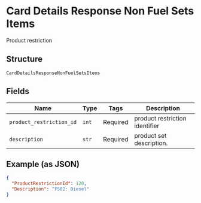 
# Card Details Response Non Fuel Sets Items

Product restriction

## Structure

`CardDetailsResponseNonFuelSetsItems`

## Fields

| Name | Type | Tags | Description |
|  --- | --- | --- | --- |
| `product_restriction_id` | `int` | Required | product restriction identifier |
| `description` | `str` | Required | product set description. |

## Example (as JSON)

```json
{
  "ProductRestrictionId": 120,
  "Description": "FS02: Diesel"
}
```

